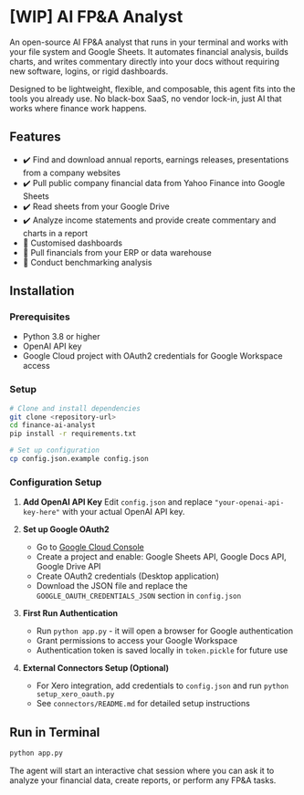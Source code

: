 # [WIP] AI FP&A Analyst

An open-source AI FP&A analyst that runs in your terminal and works with your file system and Google Sheets. It automates financial analysis, builds charts, and writes commentary directly into your docs without requiring new software, logins, or rigid dashboards. 

Designed to be lightweight, flexible, and composable, this agent fits into the tools you already use. No black-box SaaS, no vendor lock-in, just AI that works where finance work happens.

## Features

- ✔️ Find and download annual reports, earnings releases, presentations from a company websites
- ✔️ Pull public company financial data from Yahoo Finance into Google Sheets
- ✔️ Read sheets from your Google Drive
- ✔️ Analyze income statements and provide create commentary and charts in a report
- 🚧 Customised dashboards
- 🚧 Pull financials from your ERP or data warehouse
- 🚧 Conduct benchmarking analysis

## Installation

### Prerequisites

- Python 3.8 or higher
- OpenAI API key
- Google Cloud project with OAuth2 credentials for Google Workspace access

### Setup

```bash
# Clone and install dependencies
git clone <repository-url>
cd finance-ai-analyst
pip install -r requirements.txt

# Set up configuration
cp config.json.example config.json
```

### Configuration Setup

1. **Add OpenAI API Key**
   Edit `config.json` and replace `"your-openai-api-key-here"` with your actual OpenAI API key.

2. **Set up Google OAuth2**
   - Go to [Google Cloud Console](https://console.cloud.google.com/)
   - Create a project and enable: Google Sheets API, Google Docs API, Google Drive API
   - Create OAuth2 credentials (Desktop application)
   - Download the JSON file and replace the `GOOGLE_OAUTH_CREDENTIALS_JSON` section in `config.json`

3. **First Run Authentication**
   - Run `python app.py` - it will open a browser for Google authentication
   - Grant permissions to access your Google Workspace
   - Authentication token is saved locally in `token.pickle` for future use

4. **External Connectors Setup (Optional)**
   - For Xero integration, add credentials to `config.json` and run `python setup_xero_oauth.py`
   - See `connectors/README.md` for detailed setup instructions

## Run in Terminal

```bash
python app.py
```

The agent will start an interactive chat session where you can ask it to analyze your financial data, create reports, or perform any FP&A tasks.
